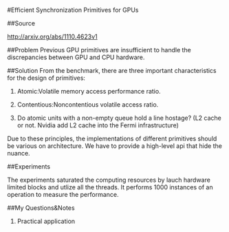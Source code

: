 #Efficient Synchronization Primitives for GPUs

##Source

http://arxiv.org/abs/1110.4623v1

##Problem
Previous GPU primitives are insufficient to handle the discrepancies between GPU and CPU hardware.

##Solution
From the benchmark, there are three important characteristics for the design of primitives:

1. Atomic:Volatile memory access performance ratio.

2. Contentious:Noncontentious volatile access ratio. 

3. Do atomic units with a non-empty queue hold a line hostage? (L2 cache or not. Nvidia add L2 cache into the Fermi infrastructure)

Due to these principles, the implementations of different primitives should be various on architecture. We have to provide a high-level api that hide the nuance.

##Experiments

The experiments saturated the computing resources by lauch hardware limited blocks and utlize all the threads. It performs 1000 instances of an operation to measure the performance.

##My Questions&Notes
1. Practical application